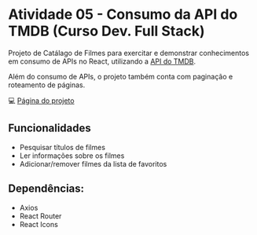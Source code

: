 # Atividade 05 - Consumo da API do TMDB (Curso Dev. Full Stack)
Projeto de Catálago de Filmes para exercitar e demonstrar conhecimentos em consumo de APIs no React, utilizando a [API do TMDB](https://developer.themoviedb.org/docs/getting-started).

Além do consumo de APIs, o projeto também conta com paginação e roteamento de páginas.

💻 [Página do projeto](https://biancassantos.github.io/movies-tmdb)

## Funcionalidades
- Pesquisar títulos de filmes
- Ler informações sobre os filmes
- Adicionar/remover filmes da lista de favoritos

## Dependências:
- Axios
- React Router
- React Icons